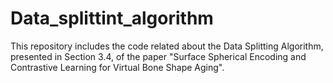 # Data_splittint_algorithm
This repository includes the code related about the Data Splitting Algorithm, presented in Section 3.4, of the paper "Surface Spherical Encoding and Contrastive Learning for Virtual Bone Shape Aging".
